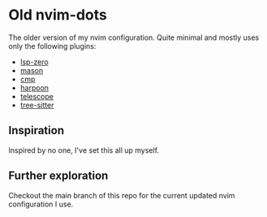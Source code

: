 # Old nvim-dots

The older version of my nvim configuration. Quite minimal and mostly uses only the following plugins:

- [lsp-zero](https://github.com/VonHeikemen/lsp-zero.nvim)
- [mason](https://github.com/williamboman/mason.nvim)
- [cmp](https://github.com/hrsh7th/nvim-cmp)
- [harpoon](https://github.com/ThePrimeagen/harpoon)
- [telescope](https://github.com/nvim-telescope/telescope.nvim)
- [tree-sitter](https://github.com/tree-sitter/tree-sitter)

## Inspiration

Inspired by no one, I've set this all up myself.

## Further exploration

Checkout the main branch of this repo for the current updated nvim configuration I use.
